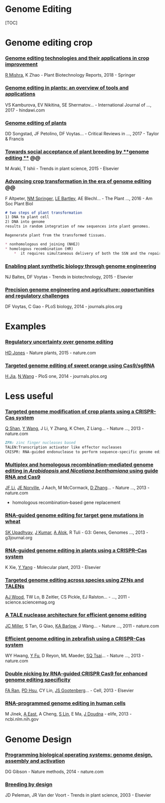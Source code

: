 # Genome Editing 

[TOC]





# Genome editing crop

### [Genome editing technologies and their applications in crop improvement](https://link.springer.com/article/10.1007/s11816-018-0472-0)

[R Mishra](https://scholar.google.com/citations?user=Pi0Y25gAAAAJ&hl=en&oi=sra), K Zhao - Plant Biotechnology Reports, 2018 - Springer



### [Genome editing in plants: an overview of tools and applications](https://www.hindawi.com/journals/ija/2017/7315351/abs/)

VS Kamburova, EV Nikitina, SE Shermatov… - International Journal of …, 2017 - hindawi.com



### [Genome editing of plants](https://www.tandfonline.com/doi/abs/10.1080/07352689.2017.1281663)

DD Songstad, JF Petolino, DF Voytas… - Critical Reviews in …, 2017 - Taylor & Francis



### [Towards social acceptance of plant breeding by **genome editing **](https://www.sciencedirect.com/science/article/pii/S1360138515000291) @@

M Araki, T Ishii - Trends in plant science, 2015 - Elsevier



### [Advancing **crop** transformation in the era of **genome editing**](http://www.plantcell.org/content/28/7/1510.short) @@

F Altpeter, [NM Springer](https://scholar.google.com/citations?user=11RguYAAAAAJ&hl=en&oi=sra), [LE Bartley](https://scholar.google.com/citations?user=ymob_vsAAAAJ&hl=en&oi=sra), AE Blechl… - The Plant …, 2016 - Am Soc Plant Biol

```markdown
# two steps of plant transformation
1) DNA to plant cell 
2) DNA into genome
results in random integration of new sequences into plant genomes.

Regenerate plant from the transformed tissues. 

* nonhomologous end joining (NHEJ)
* homologous recombination (HR)
	*  it requires simultaneous delivery of both the SSN and the repair template
```

### [Enabling plant synthetic biology through genome engineering](https://www.sciencedirect.com/science/article/pii/S0167779914002376)

NJ Baltes, DF Voytas - Trends in biotechnology, 2015 - Elsevier





### [Precision genome engineering and agriculture: opportunities and regulatory challenges](http://journals.plos.org/plosbiology/article?id=10.1371/journal.pbio.1001877)

DF Voytas, C Gao - PLoS biology, 2014 - journals.plos.org





# **Examples**

### [Regulatory uncertainty over **genome editing**](https://www.nature.com/articles/nplants201411?beta=false)

[HD Jones](https://scholar.google.com/citations?user=5TXBJPAAAAAJ&hl=en&oi=sra) - Nature plants, 2015 - nature.com

### [Targeted **genome editing** of sweet orange using Cas9/sgRNA](http://journals.plos.org/plosone/article?id=10.1371/journal.pone.0093806)

[H Jia](https://scholar.google.com/citations?user=slY1BF4AAAAJ&hl=en&oi=sra), [N Wang](https://scholar.google.com/citations?user=Owf0xG8AAAAJ&hl=en&oi=sra) - PloS one, 2014 - journals.plos.org



# Less useful

### [Targeted **genome** modification of **crop** plants using a CRISPR-Cas system](https://www.nature.com/nbt/journal/v31/n8/full/nbt.2650.html)

[Q Shan](https://scholar.google.com/citations?user=1uvVEuwAAAAJ&hl=en&oi=sra), [Y Wang](https://scholar.google.com/citations?user=sZUNRaQAAAAJ&hl=en&oi=sra), J Li, Y Zhang, K Chen, Z Liang… - Nature …, 2013 - nature.com

```markdown
ZFN: zinc finger nucleases based 
TALEN:Transcription activator like effector nucleases
CRISPR: RNA-guided endonuclease to perform sequence-specific genome editing
```



### [Multiplex and homologous recombination–mediated **genome editing** in *Arabidopsis* and *Nicotiana benthamiana* using guide RNA and Cas9](https://www.nature.com/articles/nbt.2654.pdf?origin=ppub)

[JF Li](https://scholar.google.com/citations?user=F3WNkWgAAAAJ&hl=en&oi=sra), [JE Norville](https://scholar.google.com/citations?user=cxkQdzkAAAAJ&hl=en&oi=sra), J Aach, M McCormack, [D Zhang](https://scholar.google.com/citations?user=cdzVY_QAAAAJ&hl=en&oi=sra)… - Nature …, 2013 - nature.com

- homologous recombination–based gene replacement



### [RNA-guided **genome editing** for target gene mutations in wheat](http://www.g3journal.org/user/logout?current=node/459595)

[SK Upadhyay](https://scholar.google.com/citations?user=Wpt8dG0AAAAJ&hl=en&oi=sra), [J Kumar](https://scholar.google.com/citations?user=blaTkqkAAAAJ&hl=en&oi=sra), [A Alok](https://scholar.google.com/citations?user=Xn9kKIQAAAAJ&hl=en&oi=sra), R Tuli - G3: Genes, Genomes …, 2013 - g3journal.org





### [RNA-guided **genome editing** in plants using a CRISPR–Cas system](https://www.sciencedirect.com/science/article/pii/S167420521460277X)

K Xie, [Y Yang](https://scholar.google.com/citations?user=Rgvd2Q8AAAAJ&hl=en&oi=sra) - Molecular plant, 2013 - Elsevier

### [Targeted **genome editing** across species using ZFNs and TALENs](http://science.sciencemag.org/content/333/6040/307.short)

[AJ Wood](https://scholar.google.com/citations?user=LL-4dkMAAAAJ&hl=en&oi=sra), TW Lo, B Zeitler, CS Pickle, EJ Ralston… - …, 2011 - science.sciencemag.org



### [A TALE nuclease architecture for efficient **genome editing**](https://www.nature.com/articles/nbt.1755)

[JC Miller](https://scholar.google.com/citations?user=VYYLUPoAAAAJ&hl=en&oi=sra), S Tan, G Qiao, [KA Barlow](https://scholar.google.com/citations?user=LvOO0UgAAAAJ&hl=en&oi=sra), J Wang… - Nature …, 2011 - nature.com



### [Efficient **genome editing** in zebrafish using a CRISPR-Cas system](https://www.nature.com/articles/nbt.2501)

WY Hwang, [Y Fu](https://scholar.google.com/citations?user=NDKarA0AAAAJ&hl=en&oi=sra), D Reyon, ML Maeder, [SQ Tsai](https://scholar.google.com/citations?user=H1QUoW8AAAAJ&hl=en&oi=sra)… - Nature …, 2013 - nature.com



### [Double nicking by RNA-guided CRISPR Cas9 for enhanced **genome editing** specificity](https://www.sciencedirect.com/science/article/pii/S0092867413010155)

[FA Ran](https://scholar.google.com/citations?user=uUN8v68AAAAJ&hl=en&oi=sra), [PD Hsu](https://scholar.google.com/citations?user=LhnU_joAAAAJ&hl=en&oi=sra), CY Lin, [JS Gootenberg](https://scholar.google.com/citations?user=H7jzYrQAAAAJ&hl=en&oi=sra)… - Cell, 2013 - Elsevier



### [RNA-programmed **genome editing** in human cells](https://www.ncbi.nlm.nih.gov/pmc/articles/PMC3557905/)

M Jinek, [A East](https://scholar.google.com/citations?user=PPqbvvUAAAAJ&hl=en&oi=sra), A Cheng, [S Lin](https://scholar.google.com/citations?user=95-e9ogAAAAJ&hl=en&oi=sra), E Ma, [J Doudna](https://scholar.google.com/citations?user=YO5XSXwAAAAJ&hl=en&oi=sra) - elife, 2013 - ncbi.nlm.nih.gov





# Genome Design

### [Programming biological operating systems: **genome design**, assembly and activation](https://www.nature.com/articles/nmeth.2894)

DG Gibson - Nature methods, 2014 - nature.com



### [Breeding by **design**](https://www.sciencedirect.com/science/article/pii/S1360138503001341)

JD Peleman, JR Van der Voort - Trends in plant science, 2003 - Elsevier